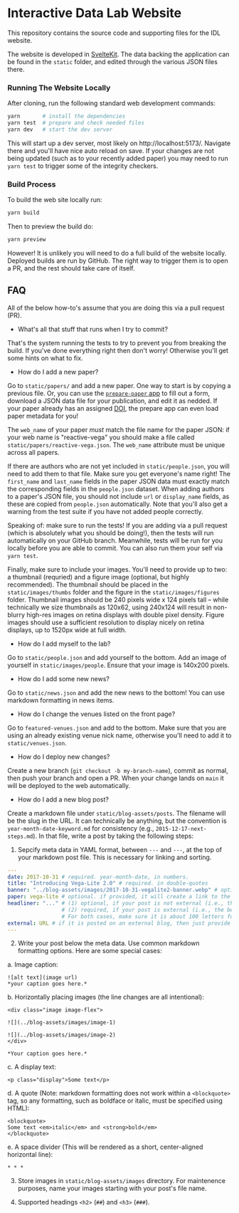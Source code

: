 # Interactive Data Lab Website

This repository contains the source code and supporting files for the IDL website.

The website is developed in [SvelteKit](https://kit.svelte.dev/). The data backing the application can be found in the `static` folder, and edited through the various JSON files there.

### Running The Website Locally

After cloning, run the following standard web development commands:

```sh
yarn       # install the dependencies
yarn test  # prepare and check needed files
yarn dev   # start the dev server
```

This will start up a dev server, most likely on http://localhost:5173/. Navigate there and you'll have nice auto reload on save. If your changes are not being updated (such as to your recently added paper) you may need to run `yarn test` to trigger some of the integrity checkers.

### Build Process

To build the web site locally run:

```sh
yarn build
```

Then to preview the build do:

```sh
yarn preview
```

However! It is unlikely you will need to do a full build of the website locally. Deployed builds are run by GitHub. The right way to trigger them is to open a PR, and the rest should take care of itself.

## FAQ

All of the below how-to's assume that you are doing this via a pull request (PR).

- What's all that stuff that runs when I try to commit?

That's the system running the tests to try to prevent you from breaking the build. If you've done everything right then don't worry! Otherwise you'll get some hints on what to fix.

- How do I add a new paper?

Go to `static/papers/` and add a new paper. One way to start is by copying a previous file. Or, you can use the [`prepare-paper` app](https://idl.uw.edu/prepare-paper/) to fill out a form, download a JSON data file for your publication, and edit it as nedded. If your paper already has an assigned [DOI](https://en.wikipedia.org/wiki/Digital_object_identifier), the prepare app can even load paper metadata for you!

The `web_name` of your paper _must_ match the file name for the paper JSON: if your web name is "reactive-vega" you should make a file called `static/papers/reactive-vega.json`. The `web_name` attribute must be unique across all papers.

If there are authors who are not yet included in `static/people.json`, you will need to add them to that file. Make sure you get everyone's name right! The `first_name` and `last_name` fields in the paper JSON data must exactly match the corresponding fields in the `people.json` dataset. When adding authors to a paper's JSON file, you should not include `url` or `display_name` fields, as these are copied from `people.json` automatically. Note that you'll also get a warning from the test suite if you have not added people correctly.

Speaking of: make sure to run the tests! If you are adding via a pull request (which is absolutely what you should be doing!), then the tests will run automatically on your GitHub branch. Meanwhile, tests will be run for you locally before you are able to commit. You can also run them your self via `yarn test`.

Finally, make sure to include your images. You'll need to provide up to two: a thumbnail (requried) and a figure image (optional, but highly recommended). The thumbnail should be placed in the `static/images/thumbs` folder and the figure in the `static/images/figures` folder. Thumbnail images should be 240 pixels wide x 124 pixels tall &ndash; while technically we size thumbnails as 120x62, using 240x124 will result in non-blurry high-res images on retina displays with double pixel density. Figure images should use a sufficient resolution to display nicely on retina displays, up to 1520px wide at full width.

- How do I add myself to the lab?

Go to `static/people.json` and add yourself to the bottom. Add an image of yourself in `static/images/people`. Ensure that your image is 140x200 pixels.

- How do I add some new news?

Go to `static/news.json` and add the new news to the bottom! You can use markdown formatting in news items.

- How do I change the venues listed on the front page?

Go to `featured-venues.json` and add to the bottom. Make sure that you are using an already existing venue nick name, otherwise you'll need to add it to `static/venues.json`.

- How do I deploy new changes?

Create a new branch (`git checkout -b my-branch-name`), commit as normal, then push your branch and open a PR. When your change lands on `main` it will be deployed to the web automatically.

- How do I add a new blog post?

Create a markdown file under `static/blog-assets/posts`. The filename will be the slug in the URL. It can technically be anything, but the convention is `year-month-date-keyword.md` for consistency (e.g., `2015-12-17-next-steps.md`). In that file, write a post by taking the following steps:

1. Sepcify meta data in YAML format, between `---` and `---`, at the top of your markdown post file. This is necessary for linking and sorting.

```yaml
---
date: 2017-10-31 # required. year-month-date, in numbers.
title: "Introducing Vega-Lite 2.0" # required. in double-quotes
banner: "../blog-assets/images/2017-10-31-vegalite2-banner.webp" # optional. if provided, it appears before the title.
paper: vega-lite # optional. if provided, it will create a link to the paper under the title (in the post page). 
headliner: "..." # (1) optional, if your post is not external (i.e., there is content below this meta data section) and you want to have some custom summary for your post
                 # (2) required, if your post is external (i.e., the below `external' field is provided) 
                 # For both cases, make sure it is about 100 letters for the layout purposes. 
external: URL # if it is posted on an external blog, then just provide that url here. While you are still need to say something in the post for the parsing purposes (put something like "external post"), it will be ignored. When this field is provided, then the above "headliner" field is required. This will be checked when you run the test script.
---
```

2. Write your post below the meta data. Use common markdown formatting options. Here are some special cases:

  a. Image caption:

```
![alt text](image url)
*your caption goes here.*
```

  b. Horizontally placing images (the line changes are all intentional):

```
<div class="image image-flex">

![](../blog-assets/images/image-1) 

![](../blog-assets/images/image-2)
</div>

*Your caption goes here.*
```

  c. A display text:
```
<p class="display">Some text</p>
```

  d. A quote (Note: markdown formatting does not work within a `<blockquote>` tag, so any formatting, such as boldface or italic, must be specified using HTML):
```
<blockquote>
Some text <em>italic</em> and <strong>bold</em>
</blockquote>
```

  e. A space divider (This will be rendered as a short, center-aligned horizontal line):
```
* * *
```

3. Store images in `static/blog-assets/images` directory. For maintenence purposes, name your images starting with your post's file name.

4. Supported headings `<h2>` (`##`) and `<h3>` (`###`).
